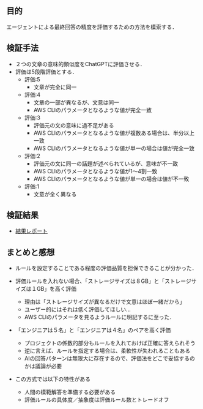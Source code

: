 ## 目的
エージェントによる最終回答の精度を評価するための方法を模索する．

## 検証手法
* ２つの文章の意味的類似度をChatGPTに評価させる．
* 評価は5段階評価とする．
  - 評価:5
    * 文章が完全に同一
  - 評価:4
    * 文章の一部が異なるが、文意は同一
    * AWS CLIのパラメータとなるような値が完全一致
  - 評価:3
    * 評価元の文の意味に過不足がある
    * AWS CLIのパラメータとなるような値が複数ある場合は、半分以上一致
    * AWS CLIのパラメータとなるような値が単一の場合は値が完全一致
  - 評価:2
    * 評価元の文に同一の話題が述べられているが、意味が不一致
    * AWS CLIのパラメータとなるような値が1～4割一致
    * AWS CLIのパラメータとなるような値が単一の場合は値が不一致
  - 評価:1
    * 文意が全く異なる

## 検証結果
* [結果レポート](./results/result_evaluation.md)

## まとめと感想
* ルールを設定することである程度の評価品質を担保できることが分かった．

* 評価ルールを入れない場合、「ストレージサイズは８GB」と「ストレージサイズは１GB」を高く評価
  - 理由は「ストレージサイズが異なるだけで文意はほぼ一緒だから」
  - ユーザー的にはそれは低く評価してほしい…
  - AWS CLIのパラメータを見るようルールに明記するに至った．

* 「エンジニアは５名」と「エンジニアは４名」のペアを高く評価
  - プロジェクトの係数的部分もルールを入れておけば正確に答えられそう
  - 逆に言えば、ルールを指定する場合は、柔軟性が失われることもある
  - AIの回答パターンは無限大に存在するので、評価法をどこで妥協するのかは議論が必要

* この方式では以下の特性がある
  - 人間の模範解答を準備する必要がある
  - 評価ルールの具体度／抽象度は評価ルール数とトレードオフ
